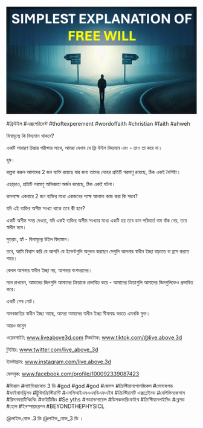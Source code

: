 ![Video cover image](../cover.jpg "cover photo")

#ফ্রিউইল #এক্সপেরিমেন্ট #thoftexperement #wordoffaith #christian #faith #ahweh

বিনামূল্যে কি বিদ্যমান থাকবে?

একটি সাধারণ চিন্তার পরীক্ষার সাথে, আমরা দেখাব যে ফ্রি উইল বিদ্যমান এবং - তাও তা করে না।

হুম।

কল্পনা করুন আমাদের 2 জন ব্যক্তি রয়েছে যার জন্য তাদের দেহের প্রতিটি পরমাণু রয়েছে, ঠিক একই বৈশিষ্ট্য।

এছাড়াও, প্রতিটি পরমাণু অভিজ্ঞতা অর্জন করেছে, ঠিক একই ঘটনা।

কমপক্ষে একবারে 2 জন ব্যক্তির মধ্যে একজনের পক্ষে আলাদা কাজ করা কি সম্ভব?

যদি এই ব্যক্তির অসীম সংখ্যা থাকে তবে কী হবে?

একটি অসীম সময় দেওয়া, যদি একই ব্যক্তির অসীম সংখ্যার মধ্যে একটি হয় তবে ডান পরিবর্তে বাম বাঁক নেয়, তবে স্বাধীন হবে।

সুতরাং, হ্যাঁ - বিনামূল্যে উইল বিদ্যমান।

তবে, আমি বিশ্বাস করি যে আপনি যে ইভেন্টগুলি অনুভব করছেন সেগুলি আপনার স্বাধীন ইচ্ছা বাড়াতে বা হ্রাস করতে পারে।

কেবল আপনার স্বাধীন ইচ্ছা নয়, আপনার বংশধরদের।

মনে রাখবেন, আমাদের জিনগুলি আমাদের ক্রিয়াকে প্রভাবিত করে - আমাদের ক্রিয়াগুলি আমাদের জিনগুলিকেও প্রভাবিত করে।

একটি শেষ নোট।

মানবজাতির স্বাধীন ইচ্ছা আছে, আমরা আমাদের স্বাধীন ইচ্ছা সীমাবদ্ধ করতে এমনকি মুক্ত।

আরও জানুন

ওয়েবসাইট: www.liveabove3d.com টিকটোক: www.tiktok.com/@live.above.3d

টুইটার: www.twitter.com/live_above_3d

ইনস্টাগ্রাম: www.instagram.com/live.above.3d

ফেসবুক: www.facebook.com/profile/100092339087423

#ভিরাল #লাইভিয়াবোভ 3 ডি #god #god #god #জেসস #ক্রিস্টিয়ানপোলজিকস #লোভফগড #ফাইথানড্রিসন #ট্রুথিনক্রিস্টিয়ান্টি #এসসিআইএনএএনডিএফএইথ #ক্রিস্টিয়ানটি এক্সপ্লেইনড #বেলিভিনজেসাস #রিসনফ্যাটিথিংথিং #ফাইটিজিং #Se yths #গড্যান্ডসায়েন্স #ডিসকভারিংফাইথ #ক্রিস্টিয়ানলাইভিং #ব্লেসড #হোপ #ইনস্পায়ারেশন #BEYONDTHEPHYSICL  

@লাইভ.বোভ .3 ডি @লাইভ_বোভ_3 ডি ।